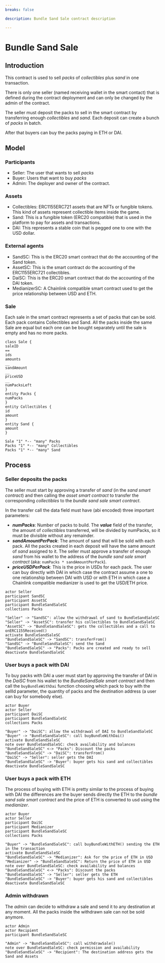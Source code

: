 ```yaml
---
breaks: false

description: Bundle Sand Sale contract description

---
```


# Bundle Sand Sale

## Introduction

This contract is used to sell *packs* of *collectibles* plus *sand* in one transaction.

There is only one seller (named receiving wallet in the smart contact) that is defined during the contract deployment
and can only be changed by the admin of the contract.

The seller must deposit the packs to sell in the smart contract by transferring enough *collectibles* and *sand*. Each
deposit can create a bunch of *packs* in batch.

After that buyers can buy the packs paying in ETH or DAI.

## Model

### Participants

- Seller: The user that wants to sell *packs*
- Buyer: Users that want to buy *packs*
- Admin: The deployer and owner of the contract.

### Assets

- Collectibles: ERC1155ERC721 assets that are NFTs or fungible tokens. This kind of assets represent collectible items
  inside the game.
- Sand: This is a fungible token (ERC20 compatible) that is used in the platform to pay for assets and transactions.
- DAI: This represents a stable coin that is pegged one to one with the USD dollar.

### External agents

- SandSC: This is the ERC20 smart contract that do the accounting of the Sand token.
- AssetSC: This is the smart contract do the accounting of the ERC1155ERC721 collectibles.
- DaiSC: This is the ERC20 smart contract that do the accounting of the DAI token.
- MedianizerSC: A Chainlink compatible smart contract used to get the price relationship between USD and ETH.

### Sale

Each sale in the smart contract represents a set of packs that can be sold. Each pack contains Collectibles and Sand.
All the packs inside the same Sale are equal but each one can be bought separately until the sale is empty and has no
more packs.

```plantuml
class Sale {
saleID
==
ids
amounts
__
sandAmount
__
priceUSD
__
numPacksLeft
}
entity Packs {
numPacks
}
entity Collectibles {
id
amount
}
entity Sand {
amount
}

Sale "1" *-- "many" Packs
Packs "1" *-- "many" Collectibles
Packs "1" *-- "many" Sand
```

## Process

### Seller deposits the packs

The seller must start by approving a transfer of *sand* (in the *sand smart contract*) and then calling the *asset smart
contract* to transfer the corresponding *collectibles* to the *bundle sand sale smart contract*.

In the transfer call the data field must have (abi encoded) three important parameters:

- ***numPacks***: Number of packs to build. The ***value*** field of the transfer, the amount of *collectibles*
  transferred, will be divided by numPacks, so it must be divisible without any remainder.
- ***sandAmountPerPack***: The amount of sand that will be sold with each pack. All the packs created in each deposit
  will have the same amount of *sand* assigned to it. The seller must approve a transfer of enough *sand* from his
  wallet to the address of the *bundle sand sale smart contract* (aka: `numPacks * sandAmountPerPack`).
- ***priceUSDPerPack***: This is the price in USDs for each pack. The user can buy directly with DAI in which case the
  contract assume a one to one relationship between DAI with USD or with ETH in which case a Chainlink compatible
  medianizer is used to get the USD/ETH price.

```plantuml
actor Seller
participant SandSC
participant AssetSC
participant BundleSandSaleSC
collections Packs

"Seller" -> "SandSC": allow the withdrawal of sand to BundleSandSaleSC  
"Seller" -> "AssetSC": transfer his collectibles to BundleSandSaleSC
"AssetSC" -> "BundleSandSaleSC": gets the collectibles and a call to onERC1155Received()
activate BundleSandSaleSC
"BundleSandSaleSC" -> "SandSC": transferFrom()
"SandSC" -> "BundleSandSaleSC": send the Sand
"BundleSandSaleSC" -> "Packs": Packs are created and ready to sell
deactivate BundleSandSaleSC
```

### User buys a pack with DAI

To buy packs with DAI a user must start by approving the transfer of DAI in the *DaiSC* from his wallet to the
*BundleSandSale smart contract* and then call the `buyBundleWithDai` function choosing which pack to buy with the sellId
parameter, the quantity of packs and the destination address (a user can buy for somebody else).

```plantuml
actor Buyer
actor Seller
participant DaiSC
participant BundleSandSaleSC
collections Packs

"Buyer" -> "DaiSC": allow the withdrawal of DAI to BundleSandSaleSC  
"Buyer" -> "BundleSandSaleSC": call buyBundleWithDai()
activate BundleSandSaleSC
note over BundleSandSaleSC: check availability and balances
"BundleSandSaleSC" <-> "Packs": Discount the packs
"BundleSandSaleSC" -> "DaiSC": transferFrom()
"DaiSC" -> "Seller": seller gets the DAI
"BundleSandSaleSC" -> "Buyer": buyer gets his sand and collectibles
deactivate BundleSandSaleSC
```

### User buys a pack with ETH

The process of buying with ETH is pretty similar to the process of buying with DAI the differences are the buyer sends
directly the ETH to the *bundle sand sale smart contract* and the price of ETH is converted to usd using the
*medianizer*.

```plantuml
actor Buyer
actor Seller
participant DaiSC
participant Medianizer
participant BundleSandSaleSC
collections Packs

"Buyer" -> "BundleSandSaleSC": call buyBundleWithETH() sending the ETH in the transaction
activate BundleSandSaleSC
"BundleSandSaleSC" -> "Medianizer": Ask for the price of ETH in USD
"Medianizer" -> "BundleSandSaleSC": Return the price of ETH in USD
note over BundleSandSaleSC: check availability and balances
"BundleSandSaleSC" <-> "Packs": Discount the packs
"BundleSandSaleSC" -> "Seller": seller gets the ETH
"BundleSandSaleSC" -> "Buyer": buyer gets his sand and collectibles
deactivate BundleSandSaleSC
```

### Admin withdrawn

The *admin* can decide to withdraw a sale and send it to any destination at any moment. All the packs inside the
withdrawn sale can not be sold anymore.

```plantuml
actor Admin
actor Recipient
participant BundleSandSaleSC

"Admin" -> "BundleSandSaleSC": call withdrawSale()
note over BundleSandSaleSC: check permission and availability
"BundleSandSaleSC" -> "Recipient": The destination address gets the Sand and Assets
```
